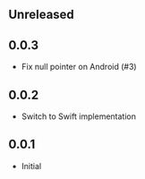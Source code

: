 ## Unreleased

## 0.0.3

* Fix null pointer on Android (#3)

## 0.0.2

* Switch to Swift implementation

## 0.0.1

* Initial
